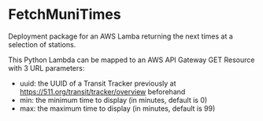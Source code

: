 # FetchMuniTimes
Deployment package for an AWS Lamba returning the next times at a selection of stations.

This Python Lambda can be mapped to an AWS API Gateway GET Resource with 3 URL parameters:
* uuid: the UUID of a Transit Tracker previously at https://511.org/transit/tracker/overview beforehand
* min: the minimum time to display (in minutes, default is 0)
* max: the maximum time to display (in minutes, default is 99)
